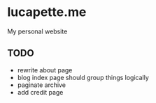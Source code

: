 # lucapette.me

My personal website


## TODO

- rewrite about page
- blog index page should group things logically 
- paginate archive
- add credit page
